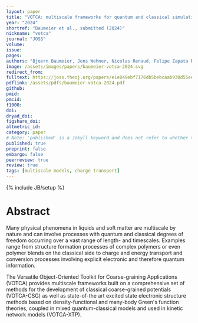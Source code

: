 ```yaml
---
layout: paper
title: "VOTCA: multiscale frameworks for quantum and classical simulations in soft matter"
year: "2024"
shortref: "Baumeier et al., submitted (2024)"
nickname: "votca"
journal: "JOSS"
volume: 
issue: 
pages:  
authors: "Bjoern Baumeier, Jens Wehner, Nicolas Renaud, Felipe Zapata Ruiz, Rene Halver, Pranav Madhikar, Ruben Gerritsen, Gianluca Tirimbo, Javier Sijen, David Rosenberger, Joshaus S. Brown, Vivek Sundaram, Jukaub Krajniak, Marvin Bernhardt, Christoph Junghans"
image: /assets/images/papers/baumeier-votca-2024.svg
redirect_from: 
fulltext: https://joss.theoj.org/papers/e1e849ebf7176db5bebcaab930d55ee7
pdflink: /assets/pdfs/baumeier-votca-2024.pdf
github: 
pmid: 
pmcid: 
f1000: 
doi: 
dryad_doi: 
figshare_doi: 
altmetric_id: 
category: paper
# Note: 'published' is a Jekyll keyword and does not refer to whether the paper is published, but rather to whether this Markdown should be part of the rendered site.
published: true
preprint: false
embargo: false	
peerreview: true
review: true
tags: [multiscale models, charge transport]
---
```

{% include JB/setup %}

# Abstract 

Many physical phenomena in liquids and soft matter are multiscale by nature and can involve processes with quantum and classical degrees of freedom occurring over a vast range of length- and timescales. Examples range from structure formation processes of complex polymers or even polymer blends on the classical side to charge and energy transport and conversion processes involving explicit electronic and therefore quantum information. 

The Versatile Object-Oriented Toolkit for Coarse-graining Applications (VOTCA) provides multiscale frameworks built on a comprehensive set of methods for the development of classical coarse-grained potentials (VOTCA-CSG) as well as state-of-the art excited state electronic structure methods based on density-functional and many-body Green's function theories, coupled in mixed quantum-classical models and used in kinetic network models (VOTCA-XTP). 

